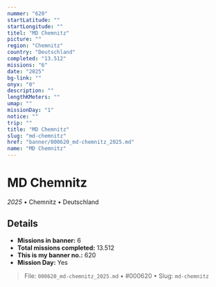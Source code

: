 ```yaml
---
nummer: "620"
startLatitude: ""
startLongitude: ""
titel: "MD Chemnitz"
picture: ""
region: "Chemnitz"
country: "Deutschland"
completed: "13.512"
missions: "6"
date: "2025"
bg-link: ""
onyx: "0"
description: ""
lengthKMeters: ""
umap: ""
missionDay: "1"
notice: ""
trip: ""
title: "MD Chemnitz"
slug: "md-chemnitz"
href: "banner/000620_md-chemnitz_2025.md"
name: "MD Chemnitz"
---
```

# MD Chemnitz

*2025* • Chemnitz • Deutschland





## Details

- **Missions in banner:** 6
- **Total missions completed:** 13.512
- **This is my banner no.:** 620
- **Mission Day:** Yes





> File: `000620_md-chemnitz_2025.md`
> • #000620
> • Slug: `md-chemnitz`
